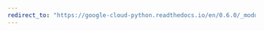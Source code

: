 ```yaml
---
redirect_to: "https://google-cloud-python.readthedocs.io/en/0.6.0/_modules/gcloud/datastore/_implicit_environ.html"
---
```

